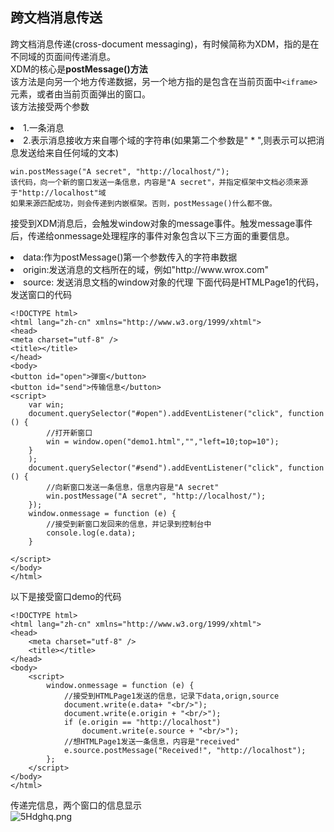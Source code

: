 ## 跨文档消息传送
跨文档消息传递(cross-document messaging)，有时候简称为XDM，指的是在不同域的页面间传递消息。  
XDM的核心是<strong>postMessage()方法</Strong>  
该方法是向另一个地方传递数据，另一个地方指的是包含在当前页面中`<iframe>`元素，或者由当前页面弹出的窗口。  
该方法接受两个参数
<li>1.一条消息  
<li>2.表示消息接收方来自哪个域的字符串(如果第二个参数是" * ",则表示可以把消息发送给来自任何域的文本)  

    win.postMessage("A secret", "http://localhost/");
    该代码，向一个新的窗口发送一条信息，内容是"A secret"，并指定框架中文档必须来源于"http://localhost"域
    如果来源匹配成功，则会传递到内嵌框架。否则，postMessage()什么都不做。
接受到XDM消息后，会触发window对象的message事件。触发message事件后，传递给onmessage处理程序的事件对象包含以下三方面的重要信息。  
<li>data:作为postMessage()第一个参数传入的字符串数据
<li>origin:发送消息的文档所在的域，例如"http://www.wrox.com"
<li>source: 发送消息文档的window对象的代理  
下面代码是HTMLPage1的代码，发送窗口的代码

    <!DOCTYPE html>
    <html lang="zh-cn" xmlns="http://www.w3.org/1999/xhtml">
    <head>
    <meta charset="utf-8" />
    <title></title>
    </head>
    <body>
    <button id="open">弹窗</button>
    <button id="send">传输信息</button>
    <script>
        var win;
        document.querySelector("#open").addEventListener("click", function () {
            //打开新窗口
            win = window.open("demo1.html","","left=10;top=10");
        }
        );
        document.querySelector("#send").addEventListener("click", function () {
            //向新窗口发送一条信息，信息内容是"A secret"
            win.postMessage("A secret", "http://localhost/");
        });
        window.onmessage = function (e) {
            //接受到新窗口发回来的信息，并记录到控制台中
            console.log(e.data);
        }

    </script>
    </body>
    </html>

以下是接受窗口demo的代码

    <!DOCTYPE html>    
    <html lang="zh-cn" xmlns="http://www.w3.org/1999/xhtml">
    <head>
        <meta charset="utf-8" />
        <title></title>
    </head>
    <body>
        <script>
            window.onmessage = function (e) {
                //接受到HTMLPage1发送的信息，记录下data,orign,source
                document.write(e.data+ "<br/>");
                document.write(e.origin + "<br/>");
                if (e.origin == "http://localhost")
                    document.write(e.source + "<br/>");
                //想HTMLPage1发送一条信息，内容是"received"
                e.source.postMessage("Received!", "http://localhost");
            };
        </script>
    </body>
    </html>
传递完信息，两个窗口的信息显示      
![5Hdghq.png](https://s1.ax2x.com/2018/09/23/5Hdghq.png)    
